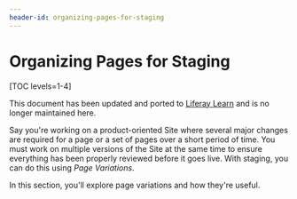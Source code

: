 ```yaml
---
header-id: organizing-pages-for-staging
---
```


# Organizing Pages for Staging

[TOC levels=1-4]

<aside class="alert alert-info">
  <span class="wysiwyg-color-blue120">This document has been updated and ported to <a href="https://learn.liferay.com/dxp/7.x/en/site-building/publishing-tools/staging.html">Liferay Learn</a> and is no longer maintained here.</span>
</aside>

Say you're working on a product-oriented Site where several major changes are
required for a page or a set of pages over a short period of time. You must work
on multiple versions of the Site at the same time to ensure everything has been
properly reviewed before it goes live. With staging, you can do this using *Page
Variations*.

In this section, you'll explore page variations and how they're useful.

